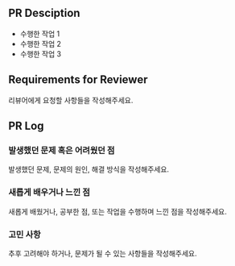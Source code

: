 PR Desciption
-------------

- 수행한 작업 1
- 수행한 작업 2
- 수행한 작업 3

Requirements for Reviewer
-------------------------
리뷰어에게 요청할 사항들을 작성해주세요.

PR Log
------

### 발생했던 문제 혹은 어려웠던 점

발생했던 문제, 문제의 원인, 해결 방식을 작성해주세요.

### 새롭게 배우거나 느낀 점

새롭게 배웠거나, 공부한 점, 또는 작업을 수행하며 느낀 점을 작성해주세요.

### 고민 사항

추후 고려해야 하거나, 문제가 될 수 있는 사항들을 작성해주세요.